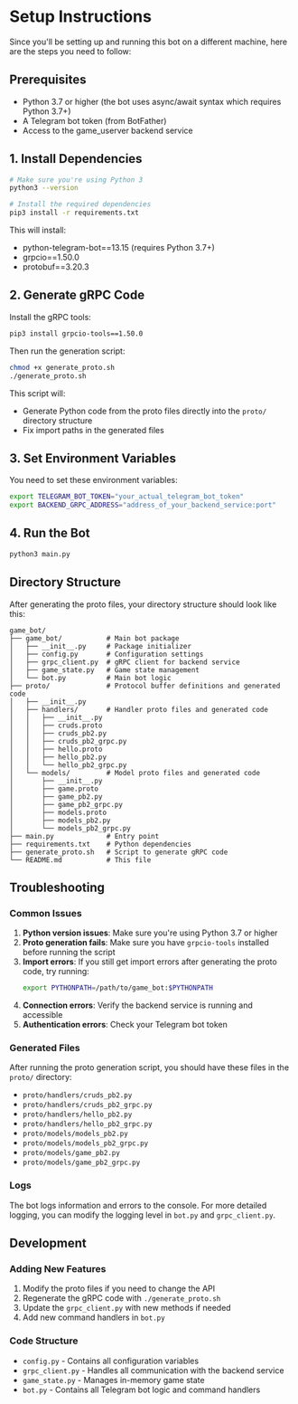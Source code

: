 # Setup Instructions

Since you'll be setting up and running this bot on a different machine, here are the steps you need to follow:

## Prerequisites

- Python 3.7 or higher (the bot uses async/await syntax which requires Python 3.7+)
- A Telegram bot token (from BotFather)
- Access to the game_userver backend service

## 1. Install Dependencies

```bash
# Make sure you're using Python 3
python3 --version

# Install the required dependencies
pip3 install -r requirements.txt
```

This will install:
- python-telegram-bot==13.15 (requires Python 3.7+)
- grpcio==1.50.0
- protobuf==3.20.3

## 2. Generate gRPC Code

Install the gRPC tools:
```bash
pip3 install grpcio-tools==1.50.0
```

Then run the generation script:
```bash
chmod +x generate_proto.sh
./generate_proto.sh
```

This script will:
- Generate Python code from the proto files directly into the `proto/` directory structure
- Fix import paths in the generated files

## 3. Set Environment Variables

You need to set these environment variables:

```bash
export TELEGRAM_BOT_TOKEN="your_actual_telegram_bot_token"
export BACKEND_GRPC_ADDRESS="address_of_your_backend_service:port"
```

## 4. Run the Bot

```bash
python3 main.py
```

## Directory Structure

After generating the proto files, your directory structure should look like this:

```
game_bot/
├── game_bot/           # Main bot package
│   ├── __init__.py     # Package initializer
│   ├── config.py       # Configuration settings
│   ├── grpc_client.py  # gRPC client for backend service
│   ├── game_state.py   # Game state management
│   └── bot.py          # Main bot logic
├── proto/              # Protocol buffer definitions and generated code
│   ├── __init__.py
│   ├── handlers/       # Handler proto files and generated code
│   │   ├── __init__.py
│   │   ├── cruds.proto
│   │   ├── cruds_pb2.py
│   │   ├── cruds_pb2_grpc.py
│   │   ├── hello.proto
│   │   ├── hello_pb2.py
│   │   └── hello_pb2_grpc.py
│   └── models/         # Model proto files and generated code
│       ├── __init__.py
│       ├── game.proto
│       ├── game_pb2.py
│       ├── game_pb2_grpc.py
│       ├── models.proto
│       ├── models_pb2.py
│       └── models_pb2_grpc.py
├── main.py             # Entry point
├── requirements.txt    # Python dependencies
├── generate_proto.sh   # Script to generate gRPC code
└── README.md           # This file
```

## Troubleshooting

### Common Issues

1. **Python version issues**: Make sure you're using Python 3.7 or higher
2. **Proto generation fails**: Make sure you have `grpcio-tools` installed before running the script
3. **Import errors**: If you still get import errors after generating the proto code, try running:
   ```bash
   export PYTHONPATH=/path/to/game_bot:$PYTHONPATH
   ```
4. **Connection errors**: Verify the backend service is running and accessible
5. **Authentication errors**: Check your Telegram bot token

### Generated Files

After running the proto generation script, you should have these files in the `proto/` directory:
- `proto/handlers/cruds_pb2.py`
- `proto/handlers/cruds_pb2_grpc.py`
- `proto/handlers/hello_pb2.py`
- `proto/handlers/hello_pb2_grpc.py`
- `proto/models/models_pb2.py`
- `proto/models/models_pb2_grpc.py`
- `proto/models/game_pb2.py`
- `proto/models/game_pb2_grpc.py`

### Logs

The bot logs information and errors to the console. For more detailed logging, you can modify the logging level in `bot.py` and `grpc_client.py`.

## Development

### Adding New Features

1. Modify the proto files if you need to change the API
2. Regenerate the gRPC code with `./generate_proto.sh`
3. Update the `grpc_client.py` with new methods if needed
4. Add new command handlers in `bot.py`

### Code Structure

- `config.py` - Contains all configuration variables
- `grpc_client.py` - Handles all communication with the backend service
- `game_state.py` - Manages in-memory game state
- `bot.py` - Contains all Telegram bot logic and command handlers